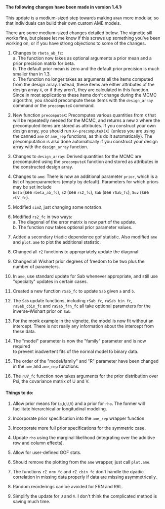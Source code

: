 #### The following changes have been made in version 1.4.1:

This update is a medium-sized step towards making 
`amen` more modular, so that individuals can build 
their own custom AME models. 

There are some medium-sized changes detailed below. 
The vignette sill works fine, but please let me know 
if this screws up something you've been working on, 
or if you have strong objections to some of the changes. 


1. Changes to `rbeta_ab_fc`:    
  a. The function now takes as optional arguments a prior mean
     and a prior precision matrix for beta.    
  b. The default prior mean is zero and the default prior 
     precision is much smaller than in 1.3.   
  c. The function no longer takes as arguments all the items 
     computed from the design array. Instead, these items 
     are either attributes of the design array `X`, or if 
     they aren't, they are calculated in this function. Since 
     in most applications these items don't change during the
     MCMC algorithm, you should precompute these items 
     with the `design_array` command or the `precomputeX` 
     command. 

2. New function `precomputeX`: Precomputes various quantities 
   from `X` that will be repeatedly needed for the MCMC, and 
   returns a new `X` where the precomputed items are stored 
   as attributes. If you construct your own design array, you 
   should run `X<-precomputeX(X)` (unless you are using the 
   canned `ame` or `ame_rep` functions, as this do it 
   automatically). The precomputation is also done automatically
   if you construct your design array with the `design_array` 
   function. 

3. Changes to `design_array`: Derived quantities for the MCMC 
   are precomputed using the `precomputeX` function and stored 
   as attributes in the constructed design array.  

4. Changes to `ame`: There is now an additional parameter 
   `prior`, which is a list of hyperparameters (empty by default). 
   Parameters for which priors may be set include    
   `beta` (see `rbeta_ab_fc`), 
   `s2` (see `rs2_fc`),
   `Sab` (see `rSab_fc`),
   `Suv` (see `rUV_fc`). 

5. Modified `simZ`, just changing some notation. 

6. Modified `rs2_fc` in two ways:    
  a. The diagonal of the error matrix is now part of the update.  
  b. The function now takes optional prior parameter values.  
 
7. Added a secondary triadic dependence gof statistic. Also 
   modified `ame` and `plot.ame` to plot the additional statistic. 

8. Changed all `rZ` functions to appropriately update the diagonal. 

9. Changed all Wishart prior degrees of freedom to be two plus the number of parameters. 

10. In `ame`, use standard update for Sab whenever appropriate, and still use "specialty" updates in certain cases. 

11. Created a new function `rSab_fc` to update `Sab` given `a` and `b`. 

12. The `Sab` update functions, including `rSab_fc`, `raSab_bin_fc`,
    `raSab_cbin_fc` and `raSab_frn_fc` all take optional parameters 
    for the inverse-Wishart prior on `Sab`. 

13. For the monk example in the vignette, the model is now fit without 
    an intercept. There is not really any information about the 
    intercept from these data. 

14. The "model" parameter is now the "family" parameter and is now required  
    to prevent inadvertent fits of the normal model to binary data. 

15. The order of the "model/family" and "R" parameter have been changed in the 
     `ame` and `ame_rep` functions. 

16. The `rUV_fc` function now takes arguments for the prior distribution 
    over Psi, the covariance matrix of U and V. 

#### Things to do:

1. Allow prior means for (`a`,`b`,`U`,`V`) and a prior for `rho`. 
   The former will facilitate hierarchical or longitudinal modeling. 

2. Incorporate prior specification into the `ame_rep` wrapper function. 

3. Incorporate more full prior specifications for the symmetric case. 

4. Update `rho` using the marginal likelihood (integrating over the 
   additive row and column effects).   

5. Allow for user-defined GOF stats.  

6. Should remove the plotting from the `ame` wrapper, just call `plot.ame`. 

7. The functions `rZ_nrm_fc` and `rZ_cbin_fc` don't handle the dyadic 
   correlation in missing data properly if data are missing 
   asymmetrically.

8. Random reorderings can be avoided for FRN and RRL. 

9. Simplify the update for `U` and `V`. I don't think the complicated 
    method is saving much time. 


